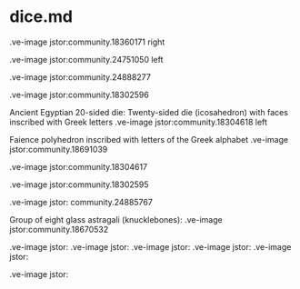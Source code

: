 # dice.md


.ve-image jstor:community.18360171 right



.ve-image jstor:community.24751050 left

.ve-image jstor:community.24888277





.ve-image jstor:community.18302596


Ancient Egyptian 20-sided die:
Twenty-sided die (icosahedron) with faces inscribed with Greek letters
.ve-image jstor:community.18304618 left





Faience polyhedron inscribed with letters of the Greek alphabet
.ve-image jstor:community.18691039


.ve-image jstor:community.18304617


.ve-image jstor:community.18302595


.ve-image jstor: community.24885767

Group of eight glass astragali (knucklebones):
.ve-image jstor:community.18670532


.ve-image jstor:
.ve-image jstor:
.ve-image jstor:
.ve-image jstor:
.ve-image jstor:

.ve-image jstor: